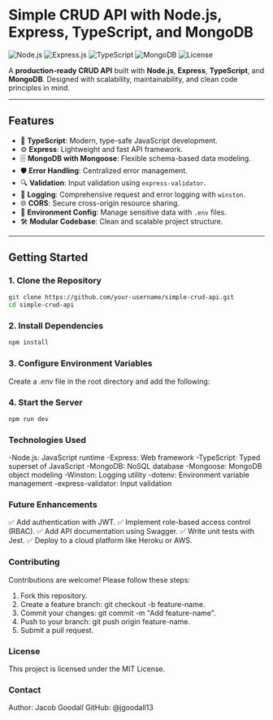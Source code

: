 # **Simple CRUD API with Node.js, Express, TypeScript, and MongoDB**

![Node.js](https://img.shields.io/badge/Node.js-v16.x-brightgreen) ![Express.js](https://img.shields.io/badge/Express.js-v4.x-lightgrey) ![TypeScript](https://img.shields.io/badge/TypeScript-v5.x-blue) ![MongoDB](https://img.shields.io/badge/MongoDB-v6.x-green) ![License](https://img.shields.io/badge/License-MIT-yellowgreen)

A **production-ready CRUD API** built with **Node.js**, **Express**, **TypeScript**, and **MongoDB**. Designed with scalability, maintainability, and clean code principles in mind.

---

## **Features**

- 🚀 **TypeScript**: Modern, type-safe JavaScript development.
- ⚙️ **Express**: Lightweight and fast API framework.
- 🗄️ **MongoDB with Mongoose**: Flexible schema-based data modeling.
- 🛡️ **Error Handling**: Centralized error management.
- 🔍 **Validation**: Input validation using `express-validator`.
- 📝 **Logging**: Comprehensive request and error logging with `winston`.
- 🌐 **CORS**: Secure cross-origin resource sharing.
- 📜 **Environment Config**: Manage sensitive data with `.env` files.
- 🛠️ **Modular Codebase**: Clean and scalable project structure.

---

## **Getting Started**

### **1. Clone the Repository**

```bash
git clone https://github.com/your-username/simple-crud-api.git
cd simple-crud-api
```

### **2. Install Dependencies**

```bash
npm install
```

### **3. Configure Environment Variables**

Create a .env file in the root directory and add the following:

### **4. Start the Server**

```bash
npm run dev
```

### Technologies Used

-Node.js: JavaScript runtime
-Express: Web framework
-TypeScript: Typed superset of JavaScript
-MongoDB: NoSQL database
-Mongoose: MongoDB object modeling
-Winston: Logging utility
-dotenv: Environment variable management
-express-validator: Input validation

### Future Enhancements

✅ Add authentication with JWT.
✅ Implement role-based access control (RBAC).
✅ Add API documentation using Swagger.
✅ Write unit tests with Jest.
✅ Deploy to a cloud platform like Heroku or AWS.

### Contributing

Contributions are welcome! Please follow these steps:

1. Fork this repository.
2. Create a feature branch: git checkout -b feature-name.
3. Commit your changes: git commit -m "Add feature-name".
4. Push to your branch: git push origin feature-name.
5. Submit a pull request.

### License

This project is licensed under the MIT License.

### Contact

Author: Jacob Goodall
GitHub: @jgoodall13
